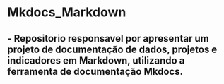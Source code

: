 # Mkdocs_Markdown

## - Repositorio responsavel por apresentar um projeto de documentação de dados, projetos e indicadores em Markdown, utilizando a ferramenta de documentação Mkdocs.
